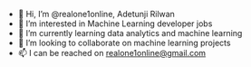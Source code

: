 - 👋 Hi, I’m @realone1online, Adetunji Rilwan
- 👀 I’m interested in Machine Learning developer jobs
- 🌱 I’m currently learning data analytics and machine learning
- 💞️ I’m looking to collaborate on machine learning projects
- 📫 I can be reached on realone1online@gmail.com

<!---
realone1online/realone1online is a ✨ special ✨ repository because its `README.md` (this file) appears on your GitHub profile.
You can click the Preview link to take a look at your changes.
--->
